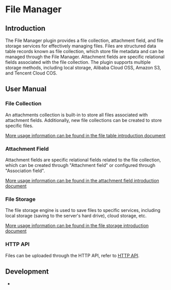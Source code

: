 # File Manager

<PluginInfo name="file-manager"></PluginInfo>

## Introduction

The File Manager plugin provides a file collection, attachment field, and file storage services for effectively managing files. Files are structured data table records known as file collection, which store file metadata and can be managed through the File Manager. Attachment fields are specific relational fields associated with the file collection. The plugin supports multiple storage methods, including local storage, Alibaba Cloud OSS, Amazon S3, and Tencent Cloud COS.

## User Manual

### File Collection

An attachments collection is built-in to store all files associated with attachment fields. Additionally, new file collections can be created to store specific files.

[More usage information can be found in the file table introduction document](/data-sources/file-manager/file-collection)

### Attachment Field

Attachment fields are specific relational fields related to the file collection, which can be created through "Attachment field" or configured through "Association field".

[More usage information can be found in the attachment field introduction document](/data-sources/file-manager/field-attachment)

### File Storage

The file storage engine is used to save files to specific services, including local storage (saving to the server's hard drive), cloud storage, etc.

[More usage information can be found in the file storage introduction document](./storage/index.md)

### HTTP API

Files can be uploaded through the HTTP API, refer to [HTTP API](./http-api.md).

## Development

* 
